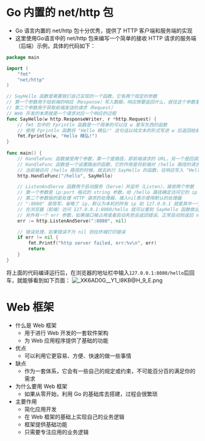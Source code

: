 # Go 内置的 net/http 包
+ Go 语言内置的 net/http 包十分优秀，提供了 HTTP 客户端和服务端的实现
+ 这里使用Go语言中的 net/http 包来编写一个简单的接收 HTTP 请求的服务端（后端）示例，具体的代码如下：
```go
package main

import (
    "fmt"
    "net/http"
)

// SayHello 函数是需要我们自己实现的一个函数，它有两个规定的参数
// 第一个参数用于给前端的响应（Response）写入数据，响应想要返回什么，就往这个参数里面写什么
// 第二个参数用于获取前端发送的请求（Request）
// Web 开发的本质就是一个请求对应一个响应的过程
func SayHello(w http.ResponseWriter, r *http.Request) {
    // fmt 包中的 Fprintln 函数是一个简单的可以往 w 里写东西的函数
    // 使用 Fprintln 函数将 "Hello 精弘!" 这句话以纯文本的形式写进 w 后返回给前端
    fmt.Fprintln(w, "Hello 精弘!")
}
  
func main() {
    // HandleFunc 函数接受两个参数，第一个是路径，即前端请求的 URL，另一个是回调函数，用于处理前端发送的请求
    // HandleFunc 函数是一个设置路由的函数，它的作用是将前端对 /hello 路径的请求映射到 SayHello 函数
    // 当前端访问 /hello 路径的时候，就去执行 SayHello 的函数，往响应写入 "Hello 精弘!" 后返回给前端
    http.HandleFunc("/hello", SayHello)

    // ListenAndServe 函数用于启动服务（Serve）并监听（Listen），接收两个参数
    // 第一个参数是 ip:port 格式的 string 参数，给 /hello 路径确定访问它的 ip 地址和端口号
    // 第二个参数指的是处理 HTTP 请求的处理器，填入nil表示使用默认的处理器
    // ":8080" 是简写，省略了 ip，默认为本机的所有 ip 如 127.0.0.1 就是其中一个，端口号指定为 8080
    // 在浏览器（前端）访问 127.0.0.1:8080/hello 就可以看到 SayHello 函数做出的响应了
    // 另外有一个 err 参数，如果端口被占用或者启动失败会返回错误，正常启动则返回 nil，即空（没有错误）
    err := http.ListenAndServe(":8080", nil)

    // 错误处理，如果错误不为 nil 则在终端打印错误
    if err != nil {
        fmt.Printf("http server failed, err:%v\n", err)
        return
    }
}
```
将上面的代码编译运行后，在浏览器的地址栏中输入`127.0.0.1:8080/hello`后回车，就能够看到如下页面：
![_XK6AD0G__Y1_I8KB@H_9_E.png](https://img1.imgtp.com/2023/07/13/Nyw4d2eA.png)

# Web 框架
+ 什么是 Web 框架
	+ 用于进行 Web 开发的一套软件架构
	+ 为 Web 应用程序提供了基础的功能
+ 优点
	+ 可以利用它更容易、方便、快速的做一些事情
+ 缺点
	+ 作为一套体系，它会有一些自己的规定或约束，不可能百分百的满足你的需求
+ 为什么要用 Web 框架
	+ 如果从零开始，利用 Go 的基础库去搭建，过程会很繁琐
+ 主要作用
	+ 简化应用开发
	+ 在 Web 框架的基础上实现自己的业务逻辑
	+ 框架提供基础功能
	+ 只需要专注应用的业务逻辑